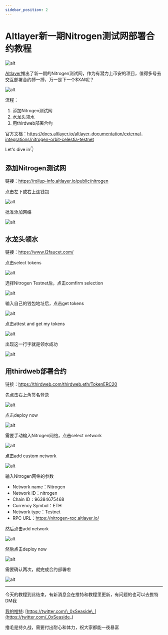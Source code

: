 ```yaml
---
sidebar_position: 2
---
```


# Altlayer新一期Nitrogen测试网部署合约教程

![alt](./img/Nitrogen/1.png)

[Altlayer](https://twitter.com/alt_layer)推出了新一期的Nitrogen测试网，作为有潜力上币安的项目，值得多号去交互部署合约搏一搏，万一是下一个$XAI呢？

![alt](./img/Nitrogen/2.png)

流程：

1. 添加Nitrogen测试网
2. 水龙头领水
3. 用thirdweb部署合约

官方文档：https://docs.altlayer.io/altlayer-documentation/external-integrations/nitrogen-orbit-celestia-testnet

Let's dive in👇

## 添加Nitrogen测试网

链接：https://rollup-info.altlayer.io/public/nitrogen

点击左下或右上连钱包

![alt](./img/Nitrogen/3.png)

批准添加网络

![alt](./img/Nitrogen/4.png)

## 水龙头领水

链接：https://www.l2faucet.com/

点击select tokens

![alt](./img/Nitrogen/5.png)

选择Nitrogen Testnet后，点击comfirm selection

![alt](./img/Nitrogen/6.png)

输入自己的钱包地址后，点击get tokens

![alt](./img/Nitrogen/7.png)

点击attest and get my tokens

![alt](./img/Nitrogen/8.png)

出现这一行字就是领水成功

![alt](./img/Nitrogen/9.png)

## 用thirdweb部署合约

链接：https://thirdweb.com/thirdweb.eth/TokenERC20

先点击右上角签名登录

![alt](./img/Nitrogen/10.png)

点击deploy now

![alt](./img/Nitrogen/11.png)

需要手动输入Nitrogen网络，点击select network

![alt](./img/Nitrogen/12.png)

点击add custom network

![alt](./img/Nitrogen/13.png)

输入Nitrogen网络的参数

- Network name：Nitrogen
- Network ID：nitrogen
- Chain ID：96384675468
- Currency Symbol：ETH
- Network type：Testnet
- RPC URL：https://nitrogen-rpc.altlayer.io/

然后点击add network

![alt](./img/Nitrogen/14.png)

然后点击deploy now

![alt](./img/Nitrogen/15.png)

需要确认两次，就完成合约部署啦

![alt](./img/Nitrogen/199.png)

---

今天的教程到此结束，有新消息会在推特和教程里更新，有问题的也可以去推特DM我

[我的推特](https://twitter.com/_0xSeaside_): [https://twitter.com/\_0xSeaside\_](https://twitter.com/_0xSeaside_)

撸毛是持久战，需要付出耐心和体力，祝大家都能一夜暴富